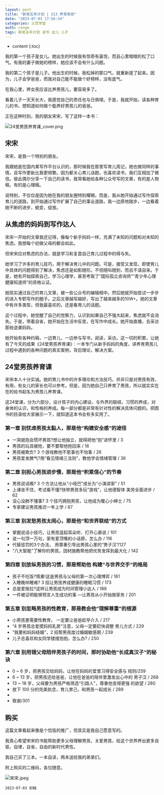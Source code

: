 ```yaml
---
layout: post
title: "新爸五年计划 | 313 养育男孩"
date: "2023-07-03 17:56:34"
categories: 父范学堂
auth: conge
tags: 新爸五年计划 读书 女儿 儿子
---
```

* content
{:toc}

我的第一个孩子是女儿。她出生的时候我有惊奇有喜悦，而且心里暗暗的松了口气。有我的妻子做她的榜样，她应该不会有什么问题。

我的第二个孩子是儿子。他出生的时候，我松掉的那口气，就重新提了起来。因为，儿子会学爸爸，而我对自己能不能做个好榜样，没有底气。

在我心里，养女孩应该比养男孩儿，要容易多了。

看着儿子一天天长大，我感觉自己的责任也与日俱增。于是，我就开始，读各种育儿的书，想知道如何做个能养好男孩儿的爸爸。

正在这种时刻，我的朋友宋宋，写了这样一本书：

![24堂男孩养育课_cover.png](https://s2.loli.net/2023/07/04/nc5Y91K4I3drkPL.png)




## 宋宋

宋宋，是我一个特别的朋友。

我跟她是在国内某写作平台认识的，那时候我在那里写育儿周记，她也做同样的事情，且写作更新比我更频繁。因为都关心育儿话题，也喜欢读书，我们互相加了微信。彼此偶尔分享一下自己的读书，我常看她给各种公众号写的文章，有的是人物稿，有的是心理稿。

说特别，不仅仅是因为她在我的朋友圈特别耀眼。而是，我从她开始通过写作探索育儿的道路，到开始通过写作扩展了自己的事业道路，我一边原地踏步，一边看着她不断的进步，蜕变，绽放。

## 从焦虑的妈妈到写作达人

宋宋一开始的文章我还记得，像每个新手妈妈一样，充满了未知的问题和对未知的焦虑。我想每个初做父母的都会如此。

但宋宋应对焦虑的办法，就是学习和复盘自己育儿过程中的得与失。

她学习了许多的育儿技巧，用于解决育儿中的问题。可是，接受又发现，即使育儿中具体的问题得到了解决，焦虑还是如影随形。不但随叫随到，而且不请自来。于是，她有开始探索自己，学习心理学，甚至考取了“国际孤立咨询师”“青少年心理健康知道师”的资格认证。

她现实通过自己的育儿文章，被一些公众号的编辑相中。然后她就开始尝试一步步的进入专职写作的圈子。之后文章越写越好，写出了越来越多的10W+。她的文章中有许多类型，但我最喜欢的，还是看育儿的话题。

这个过程中，她觉醒了自己的觉察力，认识到如果自己不强大起来，焦虑就不会消失。于是，带着自省，她开始在生活中反思，在写作中成长。她开始直播，去采访那些逆袭妈妈。

她开始有各种约稿，一边育儿，一边参与写书，阅读，采访。这一切的积累，让她有了今天的成果《24堂男孩养育课》：一本专门从新手妈妈的角度，讲养育男孩儿过程中遇到的各种问题的真实案例，背后理论，解决方案。

## 24堂男孩养育课

宋宋本人十分实诚。她的育儿书中的许多理论和方法技巧，并非只是对男孩有效，有用，有女儿的家长也可以参考。但是，因为她自己只养育了男孩，所以就实实在在的给书起名为男孩儿养育课。

这24堂课，分为六部分，设计孩子的内心建设，与外界的联结，习惯的养成，对身体的认识，和性格的养成。每一部分都是非常有针对性的解决具体问题的。把图书的目录给大家展示一下，就知道这本书会有多实用了。

### 第一章 别忧虑男孩太黏人，那是他“构建安全感”的途径

* 一哭就抱会惯坏男孩?想让他独立，就得把他“抱”进怀里 / 3 
* 男孩的玩具被抢，要不要帮他抢回来 / 16
* 男孩被欺负? 3 个游戏教他不惹事也不怕事 / 26
* 男孩爱发脾气?用“看见情绪三法则”，教他学会情绪管理 / 36

### 第二章 别担心男孩进步慢，那是他“积累信心”的节奏
* 男孩说话晚? 3 个方法让他从“小哑巴”成长为“小演讲家” / 51
* 上课坐不住，考试看不懂?快带男孩多玩“游戏”，让他德智体 美劳全面进步 / 62
* 没心没肺不懂事? 3 个技巧拥抱男孩，让他成为暖心小绅士 / 75
* 专家建议男孩推迟一年上学 / 87

### 第三章 别发愁男孩太闹心，那是他“和世界联结”的方式

* 掌握说话小技巧，让男孩竖起耳朵听、打开心扉说 / 101 
* 说一句顶一万句，家有爱顶嘴的小话痨，怎么办 / 116 
* 代替惩罚的3个办法， 用尊重引导出男孩心里的“男子汉”/127 
* “八大智能”了解你的男孩，因材施教帮他把优势发挥到最大化 / 142

### 第四章 别放纵男孩的习惯，那是帮助他 构建“与世界交手”的格局

* 孩子不吃饭?慎重!这是男孩与父母的第一次心理博弈 / 161 
* 入睡晚哄睡难? 3 招让男孩养成健康的睡眠习惯 / 173
* 总是爱拖拉?这样让男孩成为时间管理小达人 / 188 
* 一件被证明能够预言人生成功的事 ―让男孩从小开始做家务 / 201

### 第五章 别忽略男孩的性教育，那是教会他“理解尊重”的根源

* 小男孩更需要性教育， 一定要让爸爸趁早介入 / 217
* “4 岁男孩总爱摸妈妈乳房”注意，父母一定要赶快调整 育儿方式 / 229
* “我要和妈妈结婚”，2 招帮男孩度过婚姻敏感期 / 239 
* 儿子总喜欢和女同学搂搂抱抱，怎么办? / 250

### 第六章 别用错父母陪伴男孩子的时间，那时协助他“长成真汉子“的秘诀

* 0 ~ 6 岁，把男孩交给妈妈，让他在妈妈的爱里习得安全感与 规则/259
* 6 ~ 13 岁，把男孩还给爸爸，让他在爸爸的陪伴里激发出心中的 男子汉 / 268
* 13 ~ 18 岁，父母要为男孩严格筛选“引路人”，尊重他变得更强 的欲望 / 280
* 放下 100 分的完美执念，育儿育己，和男孩一起成长 / 289
* 
*  致谢/301


## 购买

这篇文章看起来像是个恰饭的推广，但其实是我自己愿意写的。

我真心希望宋宋的书能帮助更多父母理解男孩，关爱男孩，给这个世界养出更多自驱，自律，自省，自由的新时代男性。

我自己买了三本。一本自读，两本送给我的弟弟们。

附上购买的二维码，各位随意。

![宋宋.jpeg](https://s2.loli.net/2023/07/04/6ZvdWFE2iYugrjU.jpg)

```
2023-07-03 初稿
```

